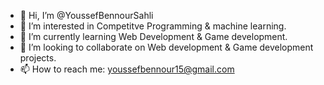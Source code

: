 - 👋 Hi, I’m @YoussefBennourSahli
- 👀 I’m interested in Competitve Programming & machine learning.
- 🌱 I’m currently learning Web Development & Game development.
- 💞️ I’m looking to collaborate on Web development & Game development projects.
- 📫 How to reach me: youssefbennour15@gmail.com

<!---
YoussefBennourSahli/YoussefBennourSahli is a ✨ special ✨ repository because its `README.md` (this file) appears on your GitHub profile.
You can click the Preview link to take a look at your changes.
--->
